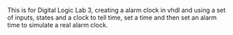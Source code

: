 This is for Digital Logic Lab 3, creating a alarm clock in vhdl and using a set of inputs, states and a clock to tell time, set a time and then set an alarm time to simulate a real alarm clock.
